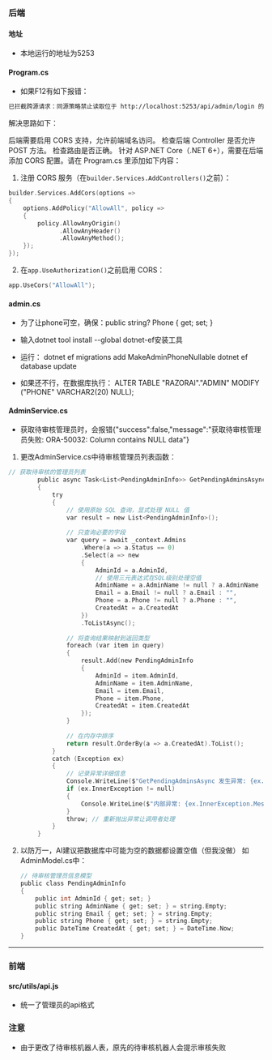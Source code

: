 ### 后端
#### 地址
- 本地运行的地址为5253
#### Program.cs
- 如果F12有如下报错：

```bash
已拦截跨源请求：同源策略禁止读取位于 http://localhost:5253/api/admin/login 的远程资源。（原因：CORS 请求未能成功）。状态码：(null)
```

解决思路如下：

后端需要启用 CORS 支持，允许前端域名访问。
检查后端 Controller 是否允许 POST 方法。
检查路由是否正确。
针对 ASP.NET Core（.NET 6+），需要在后端添加 CORS 配置。请在 Program.cs 里添加如下内容：

1. 注册 CORS 服务（在`builder.Services.AddControllers()`之前）：

```c
builder.Services.AddCors(options =>
{
    options.AddPolicy("AllowAll", policy =>
    {
        policy.AllowAnyOrigin()
              .AllowAnyHeader()
              .AllowAnyMethod();
    });
});
```
2. 在`app.UseAuthorization()`之前启用 CORS：

```c
app.UseCors("AllowAll");
```

#### admin.cs
- 为了让phone可空，确保：public string? Phone { get; set; }
- 输入dotnet tool install --global dotnet-ef安装工具
- 运行：
dotnet ef migrations add MakeAdminPhoneNullable
dotnet ef database update

- 如果还不行，在数据库执行：
ALTER TABLE "RAZORAI"."ADMIN" MODIFY ("PHONE" VARCHAR2(20) NULL);

#### AdminService.cs
- 获取待审核管理员时，会报错{"success":false,"message":"获取待审核管理员失败: ORA-50032: Column contains NULL data"}

1. 更改AdminService.cs中待审核管理员列表函数：
```c
// 获取待审核的管理员列表
        public async Task<List<PendingAdminInfo>> GetPendingAdminsAsync()
        {
            try
            {
                // 使用原始 SQL 查询，显式处理 NULL 值
                var result = new List<PendingAdminInfo>();
                
                // 只查询必要的字段
                var query = await _context.Admins
                    .Where(a => a.Status == 0)
                    .Select(a => new 
                    {
                        AdminId = a.AdminId,
                        // 使用三元表达式在SQL级别处理空值
                        AdminName = a.AdminName != null ? a.AdminName : "",
                        Email = a.Email != null ? a.Email : "",
                        Phone = a.Phone != null ? a.Phone : "",
                        CreatedAt = a.CreatedAt
                    })
                    .ToListAsync();
                
                // 将查询结果映射到返回类型
                foreach (var item in query)
                {
                    result.Add(new PendingAdminInfo
                    {
                        AdminId = item.AdminId,
                        AdminName = item.AdminName,
                        Email = item.Email,
                        Phone = item.Phone,
                        CreatedAt = item.CreatedAt
                    });
                }
                
                // 在内存中排序
                return result.OrderBy(a => a.CreatedAt).ToList();
            }
            catch (Exception ex)
            {
                // 记录异常详细信息
                Console.WriteLine($"GetPendingAdminsAsync 发生异常: {ex.Message}");
                if (ex.InnerException != null)
                {
                    Console.WriteLine($"内部异常: {ex.InnerException.Message}");
                }
                throw; // 重新抛出异常让调用者处理
            }
        }
```

2. 以防万一，AI建议把数据库中可能为空的数据都设置空值（但我没做） 
    如AdminModel.cs中：
    ```c
    // 待审核管理员信息模型
    public class PendingAdminInfo
    {
        public int AdminId { get; set; }
        public string AdminName { get; set; } = string.Empty;
        public string Email { get; set; } = string.Empty;
        public string Phone { get; set; } = string.Empty;
        public DateTime CreatedAt { get; set; } = DateTime.Now;
    }
    ```

---

### 前端
#### src/utils/api.js
- 统一了管理员的api格式

### 注意
- 由于更改了待审核机器人表，原先的待审核机器人会提示审核失败
